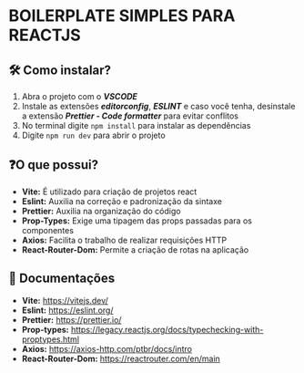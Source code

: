 # BOILERPLATE SIMPLES PARA REACTJS
## 🛠 Como instalar?
1. Abra o projeto com o ___**VSCODE**___
2.  Instale as extensões ___**editorconfig**___, ___**ESLINT**___ e caso você tenha, desinstale a extensão ___**Prettier - Code formatter**___ para evitar conflitos
3. No terminal digite ```npm install``` para instalar as dependências
4. Digite ```npm run dev``` para abrir o projeto

## ❓O que possui?

* **Vite:** É utilizado para criação de projetos react
* **Eslint:** Auxilia na correção e padronização da sintaxe
* **Prettier:** Auxilia na organização do código
* **Prop-Types:** Exige uma tipagem das props passadas para os componentes
* **Axios:** Facilita o trabalho de realizar requisições HTTP
* **React-Router-Dom:** Permite a criação de rotas na aplicação

## 📃 Documentações
* **Vite:** https://vitejs.dev/
* **Eslint:** https://eslint.org/
* **Prettier:** https://prettier.io/
* **Prop-types:** https://legacy.reactjs.org/docs/typechecking-with-proptypes.html
* **Axios:** https://axios-http.com/ptbr/docs/intro
* **React-Router-Dom:** https://reactrouter.com/en/main
